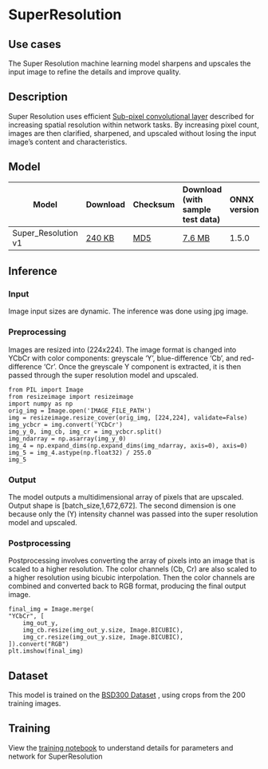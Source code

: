 # SuperResolution

## Use cases
The Super Resolution machine learning model sharpens and upscales the input image to refine the details and improve quality.

## Description
Super Resolution uses efficient  [Sub-pixel convolutional layer](https://arxiv.org/abs/1609.05158) described for increasing spatial resolution within network tasks. By increasing pixel count, images are then clarified, sharpened, and upscaled without losing the input image’s content and characteristics. 

## Model

 |Model      |Download  |Checksum|Download (with sample test data)| ONNX version | Opset Version
|-------------|:--------------|:--------------|:--------------|:--------------| :------------|
|Super_Resolution v1|    [240 KB](super_resolution_tutorial.onnx)  |[MD5](super_resolution-md5.txt)  |  [7.6 MB](super_resolution_test_image.gz) |  1.5.0  | 10

## Inference


### Input 
Image input sizes are dynamic. The inference was done using jpg image. 

### Preprocessing
Images are resized into (224x224). The image format is changed into YCbCr with color components: greyscale ‘Y’, blue-difference  ‘Cb’, and red-difference ‘Cr’. Once the greyscale Y component is extracted, it is then passed through the super resolution model and upscaled. 
  
    from PIL import Image
    from resizeimage import resizeimage
    import numpy as np
    orig_img = Image.open('IMAGE_FILE_PATH')
    img = resizeimage.resize_cover(orig_img, [224,224], validate=False)
    img_ycbcr = img.convert('YCbCr')
    img_y_0, img_cb, img_cr = img_ycbcr.split()
    img_ndarray = np.asarray(img_y_0)
    img_4 = np.expand_dims(np.expand_dims(img_ndarray, axis=0), axis=0)
    img_5 = img_4.astype(np.float32) / 255.0
    img_5
  

### Output
The model outputs a multidimensional array of pixels that are upscaled. Output shape is [batch_size,1,672,672]. The second dimension is one because only the (Y) intensity channel was passed into the super resolution model and upscaled. 

### Postprocessing
Postprocessing involves converting the array of pixels into an image that is scaled to a higher resolution. The color channels (Cb, Cr) are also scaled to a higher resolution using bicubic interpolation. Then the color channels are combined and converted back to RGB format, producing the final output image. 

    final_img = Image.merge(
    "YCbCr", [
        img_out_y,
        img_cb.resize(img_out_y.size, Image.BICUBIC),
        img_cr.resize(img_out_y.size, Image.BICUBIC),
    ]).convert("RGB")
    plt.imshow(final_img)


## Dataset
This model is trained on the [BSD300 Dataset](https://github.com/pytorch/examples/tree/master/super_resolution) , using crops from the 200 training images. 

## Training
View the  [training notebook](https://github.com/pytorch/examples/tree/master/super_resolution) to understand details for parameters and network for SuperResolution

